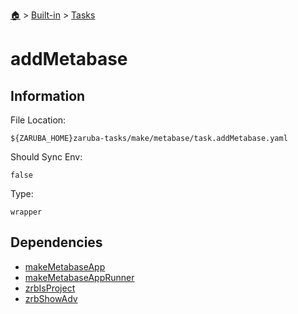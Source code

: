<!--startTocHeader-->
[🏠](../../README.md) > [Built-in](../README.md) > [Tasks](README.md)
# addMetabase
<!--endTocHeader-->


## Information

File Location:

    ${ZARUBA_HOME}zaruba-tasks/make/metabase/task.addMetabase.yaml

Should Sync Env:

    false

Type:

    wrapper


## Dependencies

- [makeMetabaseApp](make-metabase-app.md)
- [makeMetabaseAppRunner](make-metabase-app-runner.md)
- [zrbIsProject](zrb-is-project.md)
- [zrbShowAdv](zrb-show-adv.md)



<!--startTocSubtopic-->
<!--endTocSubtopic-->